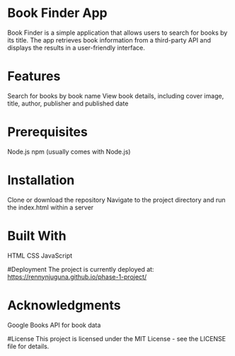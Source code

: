 # Book Finder App
Book Finder is a simple application that allows users to search for books by its title. The app retrieves book information from a third-party API and displays the results in a user-friendly interface.

# Features
Search for books by book name
View book details, including cover image, title, author, publisher and published date

# Prerequisites
Node.js
npm (usually comes with Node.js)

# Installation
Clone or download the repository
Navigate to the project directory and run the index.html within a server


# Built With
HTML
CSS
JavaScript

#Deployment
The project is currently deployed at: 
https://rennynjuguna.github.io/phase-1-project/

# Acknowledgments
Google Books API for book data

#License
This project is licensed under the MIT License - see the LICENSE file for details.
